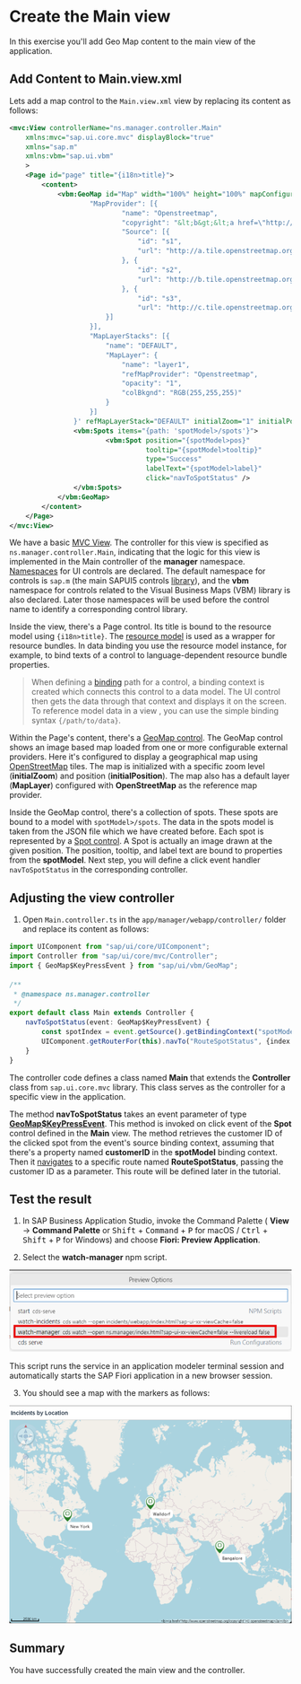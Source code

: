 # Create the Main view

In this exercise you'll add Geo Map content to the main view of the application.

## Add Content to Main.view.xml

Lets add a map control to the `Main.view.xml` view by replacing its content as follows:

```xml
<mvc:View controllerName="ns.manager.controller.Main"
    xmlns:mvc="sap.ui.core.mvc" displayBlock="true"
    xmlns="sap.m"
    xmlns:vbm="sap.ui.vbm"
    >
    <Page id="page" title="{i18n>title}">
        <content>
            <vbm:GeoMap id="Map" width="100%" height="100%" mapConfiguration='{
                    "MapProvider": [{
                            "name": "Openstreetmap",
                            "copyright": "&lt;b&gt;&lt;a href=\"http://www.openstreetmap.org/copyright\"&gt;© openstreetmap&lt;/a&gt;&lt;/b&gt;",
                            "Source": [{
                                "id": "s1",
                                "url": "http://a.tile.openstreetmap.org/{LOD}/{X}/{Y}.png"
                            }, {
                                "id": "s2",
                                "url": "http://b.tile.openstreetmap.org/{LOD}/{X}/{Y}.png"
                            }, {
                                "id": "s3",
                                "url": "http://c.tile.openstreetmap.org/{LOD}/{X}/{Y}.png"
                        }]
                    }],
                    "MapLayerStacks": [{
                        "name": "DEFAULT",
                        "MapLayer": {
                            "name": "layer1",
                            "refMapProvider": "Openstreetmap",
                            "opacity": "1",
                            "colBkgnd": "RGB(255,255,255)"
                        }
                    }]
                }' refMapLayerStack="DEFAULT" initialZoom="1" initialPosition="8.6433518;49.3038134;0">
                <vbm:Spots items="{path: 'spotModel>/spots'}">
                        <vbm:Spot position="{spotModel>pos}" 
                                  tooltip="{spotModel>tooltip}" 
                                  type="Success"
                                  labelText="{spotModel>label}" 
                                  click="navToSpotStatus" />
                </vbm:Spots>
            </vbm:GeoMap>
        </content>
    </Page>
</mvc:View>
```

We have a basic [MVC View](https://sapui5.hana.ondemand.com/sdk/#/api/sap.ui.core.mvc.View%23overview). The controller for this view is specified as `ns.manager.controller.Main`, indicating that the logic for this view is implemented in the Main controller of the **manager** namespace. [Namespaces](https://sapui5.hana.ondemand.com/sdk/#/topic/2421a2c9fa574b2e937461b5313671f0.html) for UI controls are declared. The default namespace for controls is `sap.m` (the main SAPUI5 controls [library](https://sapui5.hana.ondemand.com/sdk/#/api/sap.m)), and the **vbm** namespace for controls related to the Visual Business Maps (VBM) library is also declared. Later those namespaces will be used before the control name to identify a corresponding control library.

Inside the view, there's a Page control. Its title is bound to the resource model using `{i18n>title}`. The [resource model](https://sapui5.hana.ondemand.com/sdk/#/topic/91f122a36f4d1014b6dd926db0e91070.html#loio91f122a36f4d1014b6dd926db0e91070) is used as a wrapper for resource bundles. In data binding you use the resource model instance, for example, to bind texts of a control to language-dependent resource bundle properties.

> When defining a [binding](https://sapui5.hana.ondemand.com/sdk/#/topic/68b9644a253741e8a4b9e4279a35c247) path for a control, a binding context is created which connects this control to a data model. The UI control then gets the data through that context and displays it on the screen. To reference model data in a view , you can use the simple binding syntax `{/path/to/data}`.

Within the Page's content, there's a [GeoMap control](https://sapui5.hana.ondemand.com/#/entity/sap.ui.vbm.GeoMap). The GeoMap control shows an image based map loaded from one or more configurable external providers. Here it's configured to display a geographical map using [OpenStreetMap](www.openstreetmap.org) tiles. The map is initialized with a specific zoom level (**initialZoom**) and position (**initialPosition**). The map also has a default layer (**MapLayer**) configured with **OpenStreetMap** as the reference map provider.

Inside the GeoMap control, there's a collection of spots. These spots are bound to a model with `spotModel>/spots`. The data in the spots model is taken from the JSON file which we have created before. Each spot is represented by a [Spot control](https://sapui5.hana.ondemand.com/sdk/#/api/sap.ui.vbm.Spot). A Spot is actually an image drawn at the given position. The position, tooltip, and label text are bound to properties from the **spotModel**. Next step, you will define a click event handler `navToSpotStatus` in the corresponding controller.


## Adjusting the view controller

1. Open `Main.controller.ts` in the `app/manager/webapp/controller/` folder and replace its content as follows:

```ts
import UIComponent from "sap/ui/core/UIComponent";
import Controller from "sap/ui/core/mvc/Controller";
import { GeoMap$KeyPressEvent } from "sap/ui/vbm/GeoMap";

/**
 * @namespace ns.manager.controller
 */
export default class Main extends Controller {
    navToSpotStatus(event: GeoMap$KeyPressEvent) {
        const spotIndex = event.getSource().getBindingContext("spotModel")?.getProperty("customerID");
        UIComponent.getRouterFor(this).navTo("RouteSpotStatus", {index: spotIndex});
    }
}
```

The controller code defines a class named **Main** that extends the **Controller** class from `sap.ui.core.mvc` library. This class serves as the controller for a specific view in the application.

The method **navToSpotStatus** takes an event parameter of type **[GeoMap$KeyPressEvent](https://sapui5.hana.ondemand.com/sdk/#/api/sap.ui.vbm.GeoMap%23events/keyPress)**. This method is invoked on click event of the **Spot** control defined in the **Main** view. The method retrieves the customer ID of the clicked spot from the event's source binding context, assuming that there's a property named **customerID** in the **spotModel** binding context. Then it [navigates](https://sapui5.hana.ondemand.com/sdk/#/api/sap.ui.core.routing.Router%23methods/navTo) to a specific route named **RouteSpotStatus**, passing the customer ID as a parameter. This route will be defined later in the tutorial.

## Test the result

1. In SAP Business Application Studio, invoke the Command Palette ( **View** &rarr; **Command Palette** or <kbd>Shift</kbd> + <kbd>Command</kbd> + <kbd>P</kbd> for macOS / <kbd>Ctrl</kbd> + <kbd>Shift</kbd> + <kbd>P</kbd> for Windows) and choose **Fiori: Preview Application**.

2. Select the **watch-manager** npm script.

![Preview Application](./images/preview-application.png)

This script runs the service in an application modeler terminal session and automatically starts the SAP Fiori application in a new browser session.

3. You should see a map with the markers as follows:

![Preview](./images/first-view-preview.png)

## Summary

You have successfully created the main view and the controller.
